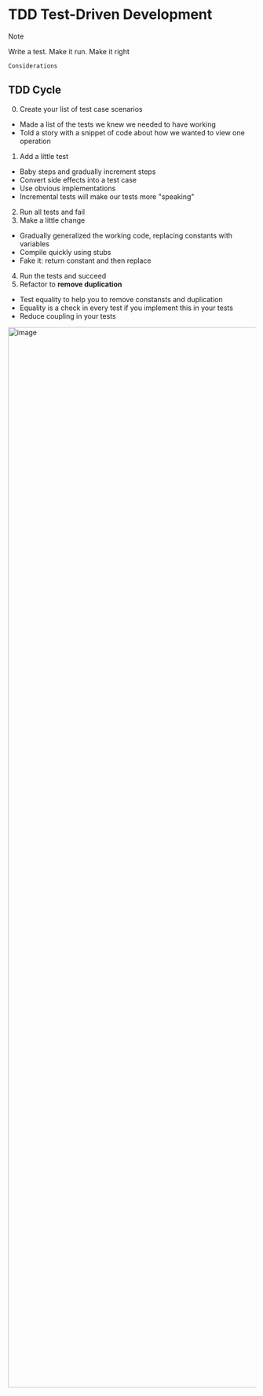 # TDD Test-Driven Development 

> [!NOTE]
> Write a test. Make it run. Make it right

`Considerations`

## TDD Cycle

0. Create your list of test case scenarios
  - Made a list of the tests we knew we needed to have working
  - Told a story with a snippet of code about how we wanted to view one operation
1. Add a little test
  - Baby steps and gradually increment steps
  - Convert side effects into a test case
  - Use obvious implementations
  - Incremental tests will make our tests more "speaking"
2. Run all tests and fail
3. Make a little change
  - Gradually generalized the working code, replacing constants with variables
  - Compile quickly using stubs
  - Fake it: return constant and then replace
4. Run the tests and succeed
5. Refactor to **remove duplication**
  - Test equality to help you to remove constansts and duplication
  - Equality is a check in every test if you implement this in your tests
  - Reduce coupling in your tests

<img width="2460" height="2156" alt="image" src="https://github.com/user-attachments/assets/59acccf7-3e6f-4fa9-93a9-6abc34f0d4bc" />
